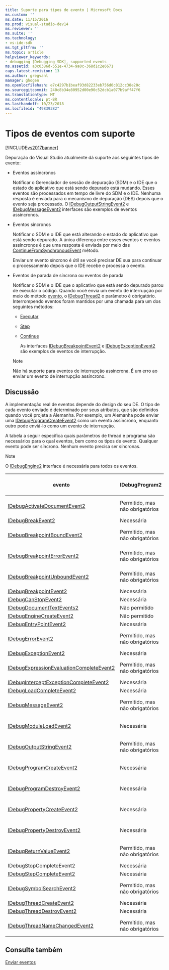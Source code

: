 ```yaml
---
title: Suporte para tipos de evento | Microsoft Docs
ms.custom: ''
ms.date: 11/15/2016
ms.prod: visual-studio-dev14
ms.reviewer: ''
ms.suite: ''
ms.technology:
- vs-ide-sdk
ms.tgt_pltfrm: ''
ms.topic: article
helpviewer_keywords:
- debugging [Debugging SDK], supported events
ms.assetid: a3c0386d-551e-4734-9a0c-368d1c2e6671
caps.latest.revision: 13
ms.author: gregvanl
manager: ghogen
ms.openlocfilehash: e7c4297b1beaf93d82233eb756d0c812cc38e20c
ms.sourcegitcommit: 240c8b34e80952d00e90c52dcb1a077b9aff47f6
ms.translationtype: MT
ms.contentlocale: pt-BR
ms.lasthandoff: 10/23/2018
ms.locfileid: "49839382"
---
```

# <a name="supported-event-types"></a>Tipos de eventos com suporte
[!INCLUDE[vs2017banner](../../includes/vs2017banner.md)]

Depuração do Visual Studio atualmente dá suporte aos seguintes tipos de evento:  
  
- Eventos assíncronos  
  
   Notificar o Gerenciador de sessão de depuração (SDM) e o IDE que o estado do aplicativo que está sendo depurado está mudando. Esses eventos são processados em tempo de livre do SDM e o IDE. Nenhuma resposta é enviada para o mecanismo de depuração (DES) depois que o evento seja processado. O [IDebugOutputStringEvent2](../../extensibility/debugger/reference/idebugoutputstringevent2.md) e [IDebugMessageEvent2](../../extensibility/debugger/reference/idebugmessageevent2.md) interfaces são exemplos de eventos assíncronos.  
  
- Eventos síncronos  
  
   Notificar o SDM e o IDE que está alterando o estado do aplicativo que está sendo depurado. A única diferença entre esses eventos e eventos assíncronos é que uma resposta é enviada por meio das [ContinueFromSynchronousEvent](../../extensibility/debugger/reference/idebugengine2-continuefromsynchronousevent.md) método.  
  
   Enviar um evento síncrono é útil se você precisar DE sua para continuar o processamento depois que o IDE recebe e processa o evento.  
  
- Eventos de parada de síncrona ou eventos de parada  
  
   Notificar o SDM e o IDE que o aplicativo que está sendo depurado parou de executar o código. Quando você envia um evento de interrupção por meio do método [evento](../../extensibility/debugger/reference/idebugeventcallback2-event.md), o [IDebugThread2](../../extensibility/debugger/reference/idebugthread2.md) o parâmetro é obrigatório. Interrompendo eventos foram mantidos por uma chamada para um dos seguintes métodos:  
  
  - [Executar](../../extensibility/debugger/reference/idebugprogram2-execute.md)  
  
  - [Step](../../extensibility/debugger/reference/idebugprogram2-step.md)  
  
  - [Continue](../../extensibility/debugger/reference/idebugprogram2-continue.md)  
  
    As interfaces [IDebugBreakpointEvent2](../../extensibility/debugger/reference/idebugbreakpointevent2.md) e [IDebugExceptionEvent2](../../extensibility/debugger/reference/idebugexceptionevent2.md) são exemplos de eventos de interrupção.  
  
  > [!NOTE]
  >  Não há suporte para eventos de interrupção assíncrona. É um erro ao enviar um evento de interrupção assíncrono.  
  
## <a name="discussion"></a>Discussão  
 A implementação real de eventos depende do design do seu DE. O tipo de cada evento enviado é determinado por seus atributos, que são definidos quando você projeta a Alemanha. Por exemplo, um Alemanha pode enviar uma [IDebugProgramCreateEvent2](../../extensibility/debugger/reference/idebugprogramcreateevent2.md) como um evento assíncrono, enquanto outro pode enviá-lo como um evento de interrupção.  
  
 A tabela a seguir especifica quais parâmetros de thread e programa são necessários para o qual eventos, bem como os tipos de evento. Qualquer evento pode ser síncrono. Nenhum evento precisa ser síncronas.  
  
> [!NOTE]
>  O [IDebugEngine2](../../extensibility/debugger/reference/idebugengine2.md) interface é necessária para todos os eventos.  
  
|evento|IDebugProgram2|IDebugThread2|Eventos de parada|  
|-----------|--------------------|-------------------|---------------------|  
|[IDebugActivateDocumentEvent2](../../extensibility/debugger/reference/idebugactivatedocumentevent2.md)|Permitido, mas não obrigatórios|Permitido, mas não obrigatórios|Não|  
|[IDebugBreakEvent2](../../extensibility/debugger/reference/idebugbreakevent2.md)|Necessária|Necessária|Sim|  
|[IDebugBreakpointBoundEvent2](../../extensibility/debugger/reference/idebugbreakpointboundevent2.md)|Permitido, mas não obrigatórios|Permitido, mas não obrigatórios|Não|  
|[IDebugBreakpointErrorEvent2](../../extensibility/debugger/reference/idebugbreakpointerrorevent2.md)|Permitido, mas não obrigatórios|Permitido, mas não obrigatórios|Não|  
|[IDebugBreakpointUnboundEvent2](../../extensibility/debugger/reference/idebugbreakpointunboundevent2.md)|Permitido, mas não obrigatórios|Permitido, mas não obrigatórios|Não|  
|[IDebugBreakpointEvent2](../../extensibility/debugger/reference/idebugbreakpointevent2.md)|Necessária|Necessária|Sim|  
|[IDebugCanStopEvent2](../../extensibility/debugger/reference/idebugcanstopevent2.md)|Necessária|Necessária|Não|  
|[IDebugDocumentTextEvents2](../../extensibility/debugger/reference/idebugdocumenttextevents2.md)|Não permitido|Não permitido|Não|  
|[IDebugEngineCreateEvent2](../../extensibility/debugger/reference/idebugenginecreateevent2.md)|Não permitido|Não permitido|Não|  
|[IDebugEntryPointEvent2](../../extensibility/debugger/reference/idebugentrypointevent2.md)|Necessária|Necessária|Sim|  
|[IDebugErrorEvent2](../../extensibility/debugger/reference/idebugerrorevent2.md)|Permitido, mas não obrigatórios|Permitido, mas não obrigatórios|Pode ser|  
|[IDebugExceptionEvent2](../../extensibility/debugger/reference/idebugexceptionevent2.md)|Necessária|Necessária|Sim|  
|[IDebugExpressionEvaluationCompleteEvent2](../../extensibility/debugger/reference/idebugexpressionevaluationcompleteevent2.md)|Permitido, mas não obrigatórios|Permitido, mas não obrigatórios|Pode ser|  
|[IDebugInterceptExceptionCompleteEvent2](../../extensibility/debugger/reference/idebuginterceptexceptioncompleteevent2.md)|Necessária|Necessária|Sim|  
|[IDebugLoadCompleteEvent2](../../extensibility/debugger/reference/idebugloadcompleteevent2.md)|Necessária|Necessária|Sim|  
|[IDebugMessageEvent2](../../extensibility/debugger/reference/idebugmessageevent2.md)|Permitido, mas não obrigatórios|Permitido, mas não obrigatórios|Pode ser|  
|[IDebugModuleLoadEvent2](../../extensibility/debugger/reference/idebugmoduleloadevent2.md)|Necessária|Permitido, mas não obrigatórios|Não|  
|[IDebugOutputStringEvent2](../../extensibility/debugger/reference/idebugoutputstringevent2.md)|Permitido, mas não obrigatórios|Permitido, mas não obrigatórios|Não|  
|[IDebugProgramCreateEvent2](../../extensibility/debugger/reference/idebugprogramcreateevent2.md)|Necessária|Permitido, mas não obrigatórios|Não|  
|[IDebugProgramDestroyEvent2](../../extensibility/debugger/reference/idebugprogramdestroyevent2.md)|Necessária|Permitido, mas não obrigatórios|Não|  
|[IDebugPropertyCreateEvent2](../../extensibility/debugger/reference/idebugpropertycreateevent2.md)|Necessária|Permitido, mas não obrigatórios|Não|  
|[IDebugPropertyDestroyEvent2](../../extensibility/debugger/reference/idebugpropertydestroyevent2.md)|Necessária|Permitido, mas não obrigatórios|Não|  
|[IDebugReturnValueEvent2](../../extensibility/debugger/reference/idebugreturnvalueevent2.md)|Permitido, mas não obrigatórios|Permitido, mas não obrigatórios|Não|  
|IDebugStopCompleteEvent2|Necessária|Necessária|Sim|  
|[IDebugStepCompleteEvent2](../../extensibility/debugger/reference/idebugstepcompleteevent2.md)|Necessária|Necessária|Sim|  
|[IDebugSymbolSearchEvent2](../../extensibility/debugger/reference/idebugsymbolsearchevent2.md)|Permitido, mas não obrigatórios|Permitido, mas não obrigatórios|Não|  
|[IDebugThreadCreateEvent2](../../extensibility/debugger/reference/idebugthreadcreateevent2.md)|Necessária|Necessária|Não|  
|[IDebugThreadDestroyEvent2](../../extensibility/debugger/reference/idebugthreaddestroyevent2.md)|Necessária|Necessária|Não|  
|[IDebugThreadNameChangedEvent2](../../extensibility/debugger/reference/idebugthreadnamechangedevent2.md)|Permitido, mas não obrigatórios|Permitido, mas não obrigatórios|Não|  
  
## <a name="see-also"></a>Consulte também  
 [Enviar eventos](../../extensibility/debugger/sending-events.md)

